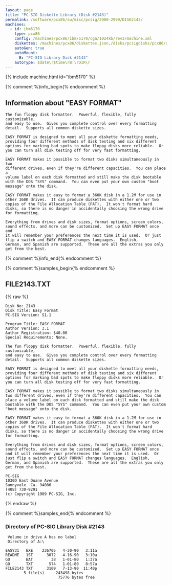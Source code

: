 ```yaml
---
layout: page
title: "PC-SIG Diskette Library (Disk #2143)"
permalink: /software/pcx86/sw/misc/pcsig/2000-2999/DISK2143/
machines:
  - id: ibm5170
    type: pcx86
    config: /machines/pcx86/ibm/5170/cga/1024kb/rev3/machine.xml
    diskettes: /machines/pcx86/diskettes.json,/disks/pcsigdisks/pcx86/diskettes.json
    autoGen: true
    autoMount:
      B: "PC-SIG Library Disk #2143"
    autoType: $date\r$time\rB:\rDIR\r
---
```


{% include machine.html id="ibm5170" %}

{% comment %}info_begin{% endcomment %}

## Information about "EASY FORMAT"

    The fun floppy disk formatter.  Powerful, flexible, fully customizable,
    and easy to use.  Gives you complete control over every formatting
    detail.  Supports all common diskette sizes.
    
    EASY FORMAT is designed to meet all your diskette formatting needs,
    providing four different methods of disk testing and six different
    options for marking bad spots to make floppy disks more reliable.  Or
    you can turn all disk testing off for very fast formatting.
    
    EASY FORMAT makes it possible to format two disks simultaneously in two
    different drives, even if they're different capacities.  You can place a
    volume label on each disk formatted and still make the disk bootable
    with the DOS "SYS" command.  You can even put your own custom "boot
    message" onto the disk.
    
    EASY FORMAT makes it easy to format a 360K disk in a 1.2M for use in
    other 360K drives.  It can produce diskettes with either one or two
    copies of the File Allocation Table (FAT).  It won't format hard
    disks, so there is no danger in accidentally choosing the wrong drive
    for formatting.
    
    Everything from drives and disk sizes, format options, screen colors,
    sound effects, and more can be customized.  Set up EASY FORMAT once and
    it will remember your preferences the next time it is used.  Or just
    flip a switch and EASY FORMAT changes languages.  English,
    German, and Spanish are supported.  These are all the extras you only
    get from the best.
{% comment %}info_end{% endcomment %}

{% comment %}samples_begin{% endcomment %}

## FILE2143.TXT

{% raw %}
```
Disk No: 2143                                                           
Disk Title: Easy Format                                                 
PC-SIG Version: S1.1                                                    
                                                                        
Program Title: EASY FORMAT                                              
Author Version: 3.1                                                     
Author Registration: $40.00                                             
Special Requirements: None.                                             
                                                                        
The fun floppy disk formatter.  Powerful, flexible, fully customizable, 
and easy to use.  Gives you complete control over every formatting      
detail.  Supports all common diskette sizes.                            
                                                                        
EASY FORMAT is designed to meet all your diskette formatting needs,     
providing four different methods of disk testing and six different      
options for marking bad spots to make floppy disks more reliable.  Or   
you can turn all disk testing off for very fast formatting.             
                                                                        
EASY FORMAT makes it possible to format two disks simultaneously in     
two different drives, even if they're different capacities.  You can    
place a volume label on each disk formatted and still make the disk     
bootable with the DOS "SYS" command.  You can even put your own custom  
"boot message" onto the disk.                                           
                                                                        
EASY FORMAT makes it easy to format a 360K disk in a 1.2M for use in    
other 360K drives.  It can produce diskettes with either one or two     
copies of the File Allocation Table (FAT).  It won't format hard        
disks, so there is no danger in accidentally choosing the wrong drive   
for formatting.                                                         
                                                                        
Everything from drives and disk sizes, format options, screen colors,   
sound effects, and more can be customized.  Set up EASY FORMAT once     
and it will remember your preferences the next time it is used.  Or     
just flip a switch and EASY FORMAT changes languages.  English,         
German, and Spanish are supported.  These are all the extras you only   
get from the best.                                                      
                                                                        
PC-SIG                                                                  
1030D East Duane Avenue                                                 
Sunnyvale  Ca. 94086                                                    
(408) 730-9291                                                          
(c) Copyright 1989 PC-SIG, Inc.                                         
```
{% endraw %}

{% comment %}samples_end{% endcomment %}

### Directory of PC-SIG Library Disk #2143

     Volume in drive A has no label
     Directory of A:\

    EASY31   EXE    236705   4-30-90   3:11a
    README   1ST      3072   4-16-90   3:10a
    GO       BAT        38   1-01-80   1:37a
    GO       TXT       574   1-01-80   8:57a
    FILE2143 TXT      3109   7-13-90  11:40p
            5 file(s)     243498 bytes
                           75776 bytes free
